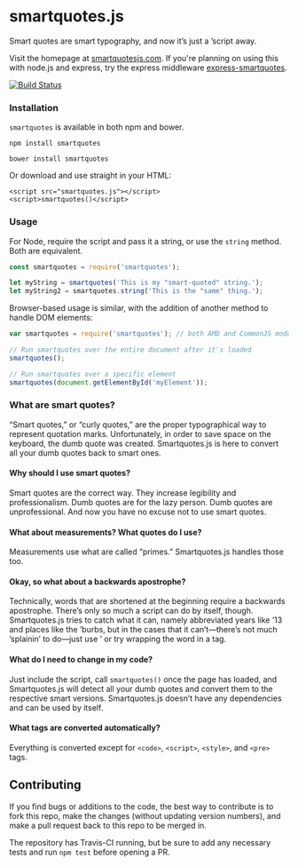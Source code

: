 smartquotes.js
==============

Smart quotes are smart typography, and now it’s just a ’script away.

Visit the homepage at <a href="http://smartquotesjs.com">smartquotesjs.com</a>. If you're planning on using this with node.js and express, try the express middleware <a href="http://github.com/kellym/express-smartquotes">express-smartquotes</a>.

[![Build Status](https://travis-ci.org/kellym/smartquotesjs.svg?branch=master)](https://travis-ci.org/kellym/smartquotesjs)

### Installation

`smartquotes` is available in both npm and bower.

```
npm install smartquotes
```
```
bower install smartquotes
```

Or download and use straight in your HTML:

```markup
<script src="smartquotes.js"></script>
<script>smartquotes()</script>
```

### Usage

For Node, require the script and pass it a string, or use the `string` method. Both
are equivalent.

```javascript
const smartquotes = require('smartquotes');

let myString = smartquotes('This is my "smart-quoted" string.');
let myString2 = smartquotes.string('This is the "same" thing.');
```

Browser-based usage is similar, with the addition of another method to handle
DOM elements:

```javascript
var smartquotes = require('smartquotes'); // both AMD and CommonJS module formats work

// Run smartquotes over the entire document after it's loaded
smartquotes();

// Run smartquotes over a specific element
smartquotes(document.getElementById('myElement'));
```

### What are smart quotes?

“Smart quotes,” or “curly quotes,” are the proper typographical way to represent quotation marks. Unfortunately, in order to save space on the keyboard, the dumb quote was created. Smartquotes.js is here to convert all your dumb quotes back to smart ones.

#### Why should I use smart quotes?

Smart quotes are the correct way. They increase legibility and professionalism. Dumb quotes are for the lazy person. Dumb quotes are unprofessional. And now you have no excuse not to use smart quotes.

#### What about measurements? What quotes do I use?

Measurements use what are called “primes.” Smartquotes.js handles those too.

#### Okay, so what about a backwards apostrophe?

Technically, words that are shortened at the beginning require a backwards apostrophe. There’s only so much a script can do by itself, though. Smartquotes.js tries to catch what it can, namely abbreviated years like ’13 and places like the ’burbs, but in the cases that it can’t—there’s not much ’splainin’ to do—just use &rsquo; or try wrapping the word in a <span> tag.

#### What do I need to change in my code?

Just include the script, call `smartquotes()` once the page has loaded, and Smartquotes.js will detect all your dumb quotes and convert them to the respective smart versions. Smartquotes.js doesn’t have any dependencies and can be used by itself.

#### What tags are converted automatically?

Everything is converted except for `<code>`, `<script>`, `<style>`, and `<pre>` tags.

## Contributing

If you find bugs or additions to the code, the best way to contribute is to fork this repo, make the changes (without updating version numbers), and make a pull request back to this repo to be merged in.

The repository has Travis-CI running, but be sure to add any necessary tests and run `npm test` before opening a PR.
